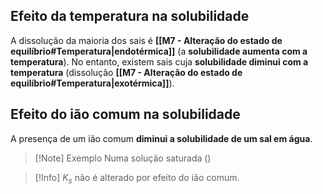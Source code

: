 ## Efeito da temperatura na solubilidade
A dissolução da maioria dos sais é **[[M7 - Alteração do estado de equilíbrio#Temperatura|endotérmica]]** (a **solubilidade aumenta com a temperatura**). No entanto, existem sais cuja **solubilidade diminui com a temperatura** (dissolução **[[M7 - Alteração do estado de equilíbrio#Temperatura|exotérmica]]**).
## Efeito do ião comum na solubilidade
A presença de um ião comum **diminui a solubilidade de um sal em água**.

>[!Note] Exemplo
>Numa solução saturada ()

>[!Info]
>$K_s$ não é alterado por efeito do ião comum.